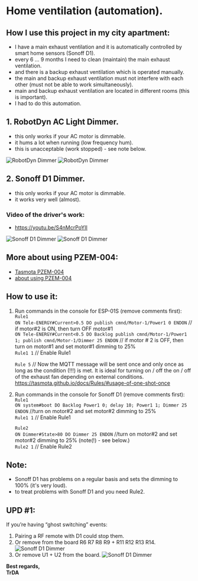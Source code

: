 # Home ventilation (automation). 
## How I use this project in my city apartment:
- I have a main exhaust ventilation and it is automatically controlled by smart home sensors (Sonoff D1).
- every 6 ... 9 months I need to clean (maintain) the main exhaust ventilation.
- and there is a backup exhaust ventilation which is operated manually.
- the main and backup exhaust ventilation must not interfere with each other (must not be able to work simultaneously).
- main and backup exhaust ventilation are located in different rooms (this is important).
- I had to do this automation.

## 1. RobotDyn AC Light Dimmer.  
 - this only works if your AC motor is dimmable.
 - it hums a lot when running (low frequency hum).
 - this is unacceptable (work stopped) - see note below.

![RobotDyn Dimmer](https://raw.githubusercontent.com/TrDA-hab/Projects/master/Home%20ventilation/PZEM-852.jpg)
![RobotDyn Dimmer](https://raw.githubusercontent.com/TrDA-hab/Projects/master/Home%20ventilation/20210331_202713.jpg)


## 2. Sonoff D1 Dimmer.  
 - this only works if your AC motor is dimmable.
 - it works very well (almost).
 
 ### Video of the driver's work:
 - https://youtu.be/S4nMcrPoYII
 
![Sonoff D1 Dimmer](https://raw.githubusercontent.com/TrDA-hab/Projects/master/Home%20ventilation/PZEM-862.jpg)
![Sonoff D1 Dimmer](https://raw.githubusercontent.com/TrDA-hab/Projects/master/Home%20ventilation/20210331_202908.jpg)

## More about using PZEM-004:
 - [Tasmota PZEM-004](https://tasmota.github.io/docs/PZEM-0XX/)
 - [about using PZEM-004](https://github.com/arendst/Tasmota/discussions/10567)

## How to use it:
1. Run commands in the console for ESP-01S (remove comments first):  
  `Rule1`  
  `ON Tele-ENERGY#Current>0.5 DO publish cmnd/Motor-1/Power1 0 ENDON`   // if motor#2 is ON, then turn OFF motor#1  
  `ON Tele-ENERGY#Current<0.5 DO Backlog publish cmnd/Motor-1/Power1 1; publish cmnd/Motor-1/Dimmer 25 ENDON`   // if motor # 2 is OFF, then turn on motor#1 and set motor#1 dimming to 25%  
  `Rule1 1`   // Enable Rule1  
    
    `Rule 5`   // Now the MQTT message will be sent once and only once as long as the condition (!!!) is met. It is ideal for turning on / off the on / off of the exhaust fan depending on external conditions.       
    https://tasmota.github.io/docs/Rules/#usage-of-one-shot-once
 

1. Run commands in the console for Sonoff D1 (remove comments first):  
  `Rule1`  
  `ON system#boot DO Backlog Power1 0; delay 10; Power1 1; Dimmer 25 ENDON`  //turn on motor#2 and set motor#2 dimming to 25%  
  `Rule1 1`   // Enable Rule1  
  
    `Rule2`  
    `ON Dimmer#State>80 DO Dimmer 25 ENDON`  //turn on motor#2 and set motor#2 dimming to 25% (note(!) - see below.)  
    `Rule2 1`   // Enable Rule2  

 ## Note:
- Sonoff D1 has problems on a regular basis and sets the dimming to 100% (it's very loud).  
- to treat problems with Sonoff D1 and you need Rule2.
 
 
 ## UPD #1:

If you’re having “ghost switching” events:

 1. Pairing a RF remote with D1 could stop them.
 2. Or remove from the board R6 R7 R8 R9 + R11 R12 R13 R14.
![Sonoff D1 Dimmer](https://user-images.githubusercontent.com/4712485/98549844-ba77e300-2271-11eb-8a0c-0db1fcc8c9cd.jpeg)
 3. Or remove U1 + U2 from the board.
![Sonoff D1 Dimmer](https://user-images.githubusercontent.com/14799318/111128907-bd634700-8575-11eb-8fa9-497a3380addb.jpeg)

**Best regards,   
TrDA**
